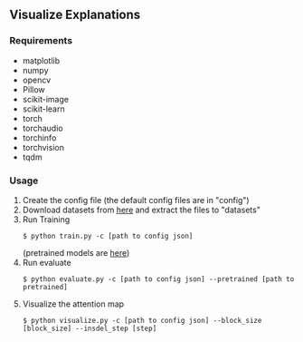 ## Visualize Explanations

### Requirements

-   matplotlib
-   numpy
-   opencv
-   Pillow
-   scikit-image
-   scikit-learn
-   torch
-   torchaudio
-   torchinfo
-   torchvision
-   tqdm

### Usage

1. Create the config file (the default config files are in "config")
1. Download datasets from [here](https://drive.google.com/drive/folders/1sFabOC5f_iNlclACY_Th4tQWKUwJddXZ?usp=sharing) and extract the files to "datasets"
1. Run Training
    ```
    $ python train.py -c [path to config json]
    ```
    (pretrained models are [here](https://drive.google.com/drive/folders/1rFXBXlT7ieOg351glLjmy3BhT6Yfvffk?usp=sharing))
1. Run evaluate
    ```
    $ python evaluate.py -c [path to config json] --pretrained [path to pretrained]
    ```
1. Visualize the attention map
    ```
    $ python visualize.py -c [path to config json] --block_size [block_size] --insdel_step [step]
    ```
